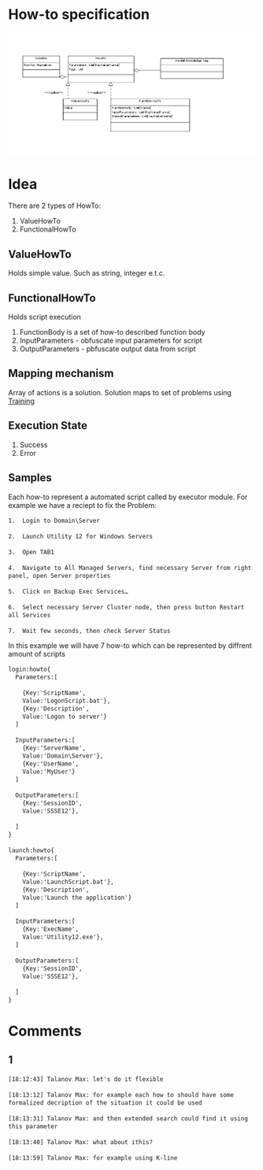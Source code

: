 # How-to specification
![Knowledge structure](https://github.com/development-team/2/raw/master/doc/design-specification/uml/images/HowTo.png)

# Idea
There are 2 types of HowTo:

1. ValueHowTo
1. FunctionalHowTo

## ValueHowTo
Holds simple value. Such as string, integer e.t.c.

## FunctionalHowTo 
Holds script execution

1. FunctionBody is a set of how-to described function body
1. InputParameters - obfuscate input parameters for script
1. OutputParameters - pbfuscate output data from script

## Mapping mechanism
Array of actions is a solution. Solution maps to set of problems using [Training](training.md)


## <a name="ExecutionState">Execution State</a>
1. Success
2. Error

## Samples

Each how-to represent a automated script called by executor module. For example we have a reciept to fix the Problem:

```
1.  Login to Domain\Server 

2.	Launch Utility 12 for Windows Servers

3.	Open TAB1

4.	Navigate to All Managed Servers, find necessary Server from right panel, open Server properties

5.	Click on Backup Exec Services…

6.	Select necessary Server Cluster node, then press button Restart all Services

7.	Wait few seconds, then check Server Status

```

In this example we will have 7 how-to which can be represented by diffrent amount of scripts

```
login:howto{
  Parameters:[
    
    {Key:'ScriptName',
    Value:'LogonScript.bat'},
    {Key:'Description',
    Value:'Logon to server'}
  ]
  
  InputParameters:[
    {Key:'ServerName',
    Value:'Domain\Server'},
    {Key:'UserName',
    Value:'MyUser'}
  ]
  
  OutputParameters:[
    {Key:'SessionID',
    Value:'SSSE12'},
    
  ]
}

launch:howto{
  Parameters:[
    
    {Key:'ScriptName',
    Value:'LaunchScript.bat'},
    {Key:'Description',
    Value:'Launch the application'}
  ]
  
  InputParameters:[
    {Key:'ExecName',
    Value:'Utility12.exe'},
  ]
  
  OutputParameters:[
    {Key:'SessionID',
    Value:'SSSE12'},
    
  ]
}

```




# Comments

## 1

```
[18:12:43] Talanov Max: let's do it flexible

[18:13:12] Talanov Max: for example each how to should have some formalized decription of the situation it could be used

[18:13:31] Talanov Max: and then extended search could find it using this parameter

[18:13:40] Talanov Max: what about ithis?

[18:13:59] Talanov Max: for example using K-line
```